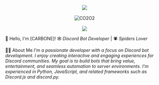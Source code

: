<p align="center">
  <a href="https://git.io/typing-svg">
    <img src="https://readme-typing-svg.herokuapp.com?font=Fira+Code&color=FECC4D&size=25&center=true&vCenter=true&width=1000&lines=Hi%F0%9F%91%8B%2C+I'm+CARBONE!;I'm+a+Discord+bot+developer;&+Designer.;Welcome+to+my+GitHub+profile!❤️" />
  </a>
  <br />
  <br />
  <img src="https://komarev.com/ghpvc/?username=CO2O2&color=FECC4D" alt="CO2O2" />
  <br />
  <br />
  <a href="https://github.com/ryo-ma/github-profile-trophy">
    <img align="center" src="https://github-profile-trophy.vercel.app/?username=CO2O2&theme=nord&margin-w=15&margin-h=15&column=7" />
  </a>
</p>


</p>

👋 Hello, I'm [CARBONE]!
🕸️ *Discord Bot Developer* | 🕷️ *Spiders Lover*

👨‍💻 About Me
*I'm a passionate developer with a focus on Discord bot development. I enjoy creating interactive and engaging experiences for Discord communities. My goal is to build bots that bring value, entertainment, and seamless automation to server environments. I'm experienced in Python, JavaScript, and related frameworks such as Discord.js and discord.py.*
